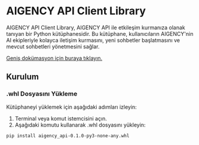 # AIGENCY API Client Library

AIGENCY API Client Library, AIGENCY API ile etkileşim kurmanıza olanak tanıyan bir Python kütüphanesidir. Bu kütüphane, kullanıcıların AIGENCY'nin AI ekipleriyle kolayca iletişim kurmasını, yeni sohbetler başlatmasını ve mevcut sohbetleri yönetmesini sağlar.

[Geniş dokümasyon için buraya tıklayın.](https://aigency.dev/doc/)

## Kurulum

### .whl Dosyasını Yükleme

Kütüphaneyi yüklemek için aşağıdaki adımları izleyin:

1. Terminal veya komut istemcisini açın.
2. Aşağıdaki komutu kullanarak .whl dosyasını yükleyin:

```bash
pip install aigency_api-0.1.0-py3-none-any.whl
